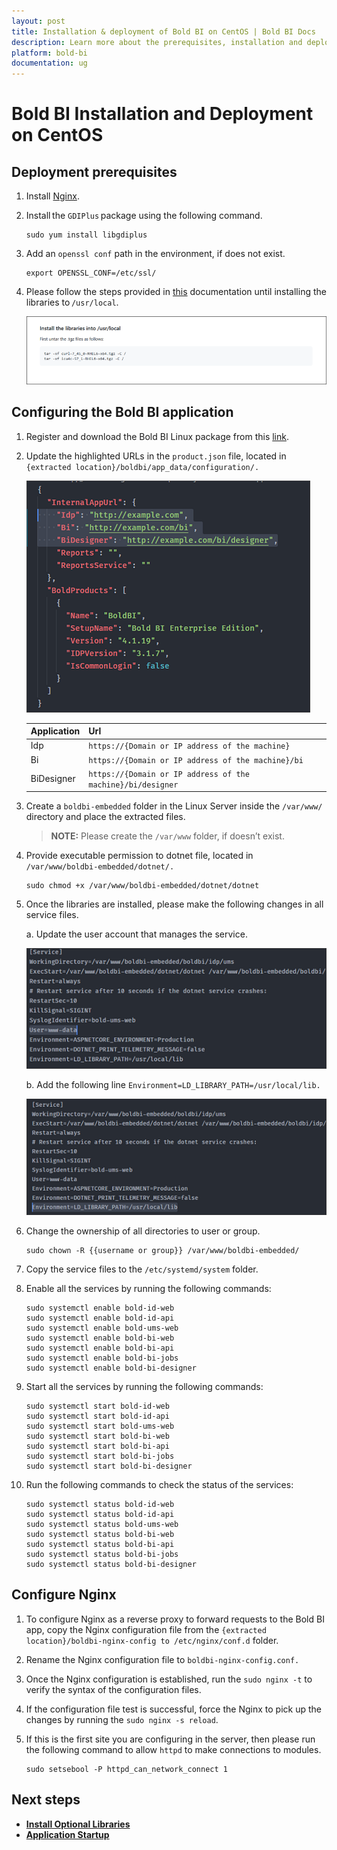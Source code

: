 ```yaml
---
layout: post
title: Installation & deployment of Bold BI on CentOS | Bold BI Docs
description: Learn more about the prerequisites, installation and deployment of the Embedded Bold BI v4.1 or older Linux package on CentOS Linux server with Nginx.
platform: bold-bi
documentation: ug
---
```


# Bold BI Installation and Deployment on CentOS

## Deployment prerequisites

1. Install [Nginx](https://www.digitalocean.com/community/tutorials/how-to-install-nginx-on-centos-8).

2. Install the `GDIPlus` package using the following command.

    ~~~shell
    sudo yum install libgdiplus 
    ~~~ 

3. Add an `openssl conf` path in the environment, if does not exist.

	~~~shell
    export OPENSSL_CONF=/etc/ssl/
	~~~
    
4. Please follow the steps provided in [this](https://github.com/dotnet/core/blob/master/Documentation/build-and-install-rhel6-prerequisites.md) documentation until installing the libraries to `/usr/local`.

    ![Install Libraries](/static/assets/embedded/setup/images/install-libraries.png)

## Configuring the Bold BI application

1. Register and download the Bold BI Linux package from this [link](/embedded-bi/setup/overview/#registration-and-download).

2. Update the highlighted URLs in the `product.json` file, located in `{extracted location}/boldbi/app_data/configuration/.` 

    ![Product Json](/static/assets/embedded/setup/images/product-json.png)

   | Application       	| Url                                                         	|
   |-------------------	|-----------------------------------------------------------	|
   | Idp 	            | `https://{Domain or IP address of the machine}`               |
   | Bi  	            | `https://{Domain or IP address of the machine}/bi`            |
   | BiDesigner  	    | `https://{Domain or IP address of the machine}/bi/designer`  	|

3. Create a `boldbi-embedded` folder in the Linux Server inside the `/var/www/` directory and place the extracted files.

    > **NOTE:** Please create the `/var/www` folder, if doesn’t exist.
 
4. Provide executable permission to dotnet file, located in `/var/www/boldbi-embedded/dotnet/.` 

    ~~~shell
    sudo chmod +x /var/www/boldbi-embedded/dotnet/dotnet  
    ~~~
 
5. Once the libraries are installed, please make the following changes in all service files. 
    
    a. Update the user account that manages the service.
    
    ![Update User Account](/static/assets/embedded/setup/images/update-user-account.png)

    b. Add the following line `Environment=LD_LIBRARY_PATH=/usr/local/lib.` 

    ![Add Environment](/static/assets/embedded/setup/images/environment.png)

6. Change the ownership of all directories to user or group.

    ~~~shell
    sudo chown -R {{username or group}} /var/www/boldbi-embedded/   
    ~~~

7. Copy the service files to the `/etc/systemd/system` folder.

8. Enable all the services by running the following commands: 

    ~~~shell
    sudo systemctl enable bold-id-web
    sudo systemctl enable bold-id-api
    sudo systemctl enable bold-ums-web
    sudo systemctl enable bold-bi-web
    sudo systemctl enable bold-bi-api
    sudo systemctl enable bold-bi-jobs
    sudo systemctl enable bold-bi-designer
    ~~~

9. Start all the services by running the following commands: 

    ~~~shell
    sudo systemctl start bold-id-web
    sudo systemctl start bold-id-api
    sudo systemctl start bold-ums-web
    sudo systemctl start bold-bi-web
    sudo systemctl start bold-bi-api
    sudo systemctl start bold-bi-jobs
    sudo systemctl start bold-bi-designer
    ~~~

10.	Run the following commands to check the status of the services:

    ~~~shell
    sudo systemctl status bold-id-web
    sudo systemctl status bold-id-api
    sudo systemctl status bold-ums-web
    sudo systemctl status bold-bi-web
    sudo systemctl status bold-bi-api
    sudo systemctl status bold-bi-jobs
    sudo systemctl status bold-bi-designer
    ~~~

## Configure Nginx 
 
1.	 To configure Nginx as a reverse proxy to forward requests to the Bold BI app, copy the Nginx configuration file from the `{extracted location}/boldbi-nginx-config to /etc/nginx/conf.d` folder.

2.	Rename the Nginx configuration file to `boldbi-nginx-config.conf.`  

3.	Once the Nginx configuration is established, run the `sudo nginx -t` to verify the syntax of the configuration files.  

4.	If the configuration file test is successful, force the Nginx to pick up the changes by running the `sudo nginx -s reload`. 

5.	If this is the first site you are configuring in the server, then please run the following command to allow `httpd` to make connections to modules.

    ~~~shell
    sudo setsebool -P httpd_can_network_connect 1   
    ~~~

## Next steps

* [**Install Optional Libraries**](/embedded-bi/setup/deploying-in-linux/install-optional-libraries-for-v4.1-or-older/)
* [**Application Startup**](/embedded-bi/application-startup/)